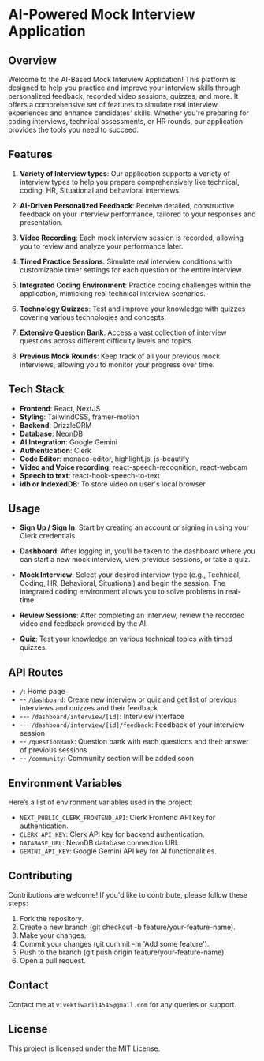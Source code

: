 # AI-Powered Mock Interview Application

## Overview

Welcome to the AI-Based Mock Interview Application! This platform is designed to help you practice and improve your interview skills through personalized feedback, recorded video sessions, quizzes, and more. It offers a comprehensive set of features to simulate real interview experiences and enhance candidates' skills. Whether you're preparing for coding interviews, technical assessments, or HR rounds, our application provides the tools you need to succeed.

## Features

1. **Variety of Interview types**: Our application supports a variety of interview types to help you prepare comprehensively like technical, coding, HR, Situational and behavioral interviews.

2. **AI-Driven Personalized Feedback**: Receive detailed, constructive feedback on your interview performance, tailored to your responses and presentation.

3. **Video Recording**: Each mock interview session is recorded, allowing you to review and analyze your performance later.

4. **Timed Practice Sessions**: Simulate real interview conditions with customizable timer settings for each question or the entire interview.

5. **Integrated Coding Environment**: Practice coding challenges within the application, mimicking real technical interview scenarios.

6. **Technology Quizzes**: Test and improve your knowledge with quizzes covering various technologies and concepts.

7. **Extensive Question Bank**: Access a vast collection of interview questions across different difficulty levels and topics.

8. **Previous Mock Rounds**: Keep track of all your previous mock interviews, allowing you to monitor your progress over time.

## Tech Stack

- **Frontend**: React, NextJS
- **Styling**: TailwindCSS, framer-motion
- **Backend**: DrizzleORM
- **Database**: NeonDB
- **AI Integration**: Google Gemini
- **Authentication**: Clerk
- **Code Editor**: monaco-editor, highlight.js, js-beautify
- **Video and Voice recording**: react-speech-recognition, react-webcam
- **Speech to text**: react-hook-speech-to-text
- **idb or IndexedDB**: To store video on user's local browser

## Usage

- **Sign Up / Sign In**: Start by creating an account or signing in using your Clerk credentials.

- **Dashboard**: After logging in, you'll be taken to the dashboard where you can start a new mock interview, view previous sessions, or take a quiz.

- **Mock Interview**: Select your desired interview type (e.g., Technical, Coding, HR, Behavioral, Situational) and begin the session. The integrated coding environment allows you to solve problems in real-time.

- **Review Sessions**: After completing an interview, review the recorded video and feedback provided by the AI.

- **Quiz**: Test your knowledge on various technical topics with timed quizzes.

## API Routes

- `/`: Home page
- -- `/dashboard`: Create new interview or quiz and get list of previous interviews and quizzes and their feedback
- --- `/dashboard/interview/[id]`: Interview interface
- --- `/dashboard/interview/[id]/feedback`: Feedback of your interview session
- -- `/questionBank`: Question bank with each questions and their answer of previous sessions
- -- `/community`: Community section will be added soon

## Environment Variables

Here’s a list of environment variables used in the project:

- `NEXT_PUBLIC_CLERK_FRONTEND_API`: Clerk Frontend API key for authentication.
- `CLERK_API_KEY`: Clerk API key for backend authentication.
- `DATABASE_URL`: NeonDB database connection URL.
- `GEMINI_API_KEY`: Google Gemini API key for AI functionalities.

## Contributing

Contributions are welcome! If you'd like to contribute, please follow these steps:

1. Fork the repository.
2. Create a new branch (git checkout -b feature/your-feature-name).
3. Make your changes.
4. Commit your changes (git commit -m 'Add some feature').
5. Push to the branch (git push origin feature/your-feature-name).
6. Open a pull request.

## Contact

Contact me at `vivektiwarii4545@gmail.com` for any queries or support.

## License

This project is licensed under the MIT License.

